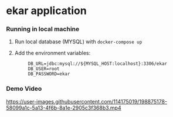 # ekar application


### Running in local machine
1. Run local database (MYSQL) with `docker-compose up`


2. Add the environment variables:



            DB_URL=jdbc:mysql://${MYSQL_HOST:localhost}:3306/ekar
            DB_USER=root
            DB_PASSWORD=ekar


### Demo Video

https://user-images.githubusercontent.com/114175019/198875178-58099a1c-5a13-4f6b-8a1e-2905c3f368b3.mp4

